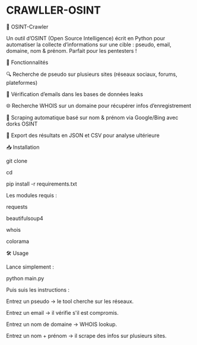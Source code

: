 # CRAWLLER-OSINT


🔎 OSINT-Crawler

Un outil d’OSINT (Open Source Intelligence) écrit en Python pour automatiser la collecte d’informations sur une cible : pseudo, email, domaine, nom & prénom.
Parfait pour les pentesters !


🚀 Fonctionnalités

🔍 Recherche de pseudo sur plusieurs sites (réseaux sociaux, forums, plateformes)

📧 Vérification d’emails dans les bases de données leaks

🌐 Recherche WHOIS sur un domaine pour récupérer infos d’enregistrement

👤 Scraping automatique basé sur nom & prénom via Google/Bing avec dorks OSINT

📝 Export des résultats en JSON et CSV pour analyse ultérieure


📥 Installation

git clone 

cd 

pip install -r requirements.txt


Les modules requis :

requests

beautifulsoup4

whois

colorama


🛠️ Usage

Lance simplement :

python main.py


Puis suis les instructions :

Entrez un pseudo → le tool cherche sur les réseaux.

Entrez un email → il vérifie s'il est compromis.

Entrez un nom de domaine → WHOIS lookup.

Entrez un nom + prénom → il scrape des infos sur plusieurs sites.


